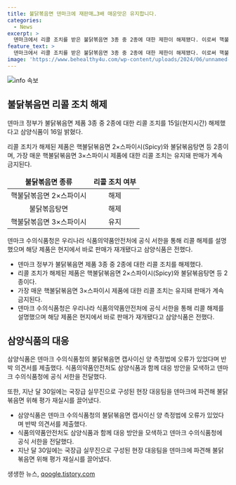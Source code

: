 ```yaml
---
title: 불닭볶음면 덴마크에 재판매…3배 매운맛은 유지합니다.
categories:
  - News
excerpt: >
  덴마크에서 리콜 조치를 받은 불닭볶음면 3종 중 2종에 대한 제한이 해제됐다. 이로써 핵불닭볶음면 2×스파이시와 불닭볶음탕면 등 2가지 제품이 다시 판매 가능해졌으며, 가장 매운 핵불닭볶음면 3×스파이시 제품은 여전히 리콜 조치가 유지되고 있다. 삼양식품은 덴마크 수의식품청의 캡사이신 양 측정법에 대한 반박 의견서를 제출했으며, 불닭볶음면의 안전성을 강조했다.
feature_text: >
  덴마크에서 리콜 조치를 받은 불닭볶음면 3종 중 2종에 대한 제한이 해제됐다. 이로써 핵불닭볶음면 2×스파이시와 불닭볶음탕면 등 2가지 제품이 다시 판매 가능해졌으며, 가장 매운 핵불닭볶음면 3×스파이시 제품은 여전히 리콜 조치가 유지되고 있다. 삼양식품은 덴마크 수의식품청의 캡사이신 양 측정법에 대한 반박 의견서를 제출했으며, 불닭볶음면의 안전성을 강조했다.
image: 'https://www.behealthy4u.com/wp-content/uploads/2024/06/unnamed-file.png'
---
```


<p><img src="https://www.behealthy4u.com/wp-content/uploads/2024/06/unnamed-file.png" alt="info 속보" /></p>

<h2 data-ke-size="size26">불닭볶음면 리콜 조치 해제</h2>

<p data-ke-size="size16">덴마크 정부가 불닭볶음면 제품 3종 중 2종에 대한 리콜 조치를 15일(현지시간) 해제했다고 삼양식품이 16일 밝혔다.</p>

<p data-ke-size="size16">리콜 조치가 해제된 제품은 핵불닭볶음면 2×스파이시(Spicy)와 불닭볶음탕면 등 2종이며, 가장 매운 핵불닭볶음면 3×스파이시 제품에 대한 리콜 조치는 유지돼 판매가 계속 금지된다.</p>

<table>
<thead>
<tr>
<td style="text-align: center; height: 17px;"><b>불닭볶음면 종류</b></td>
<td style="text-align: center; height: 17px;"><b>리콜 조치 여부</b></td>
</tr>
</thead>
<tbody>
<tr>
<td style="text-align: center; height: 17px;">핵불닭볶음면 2×스파이시</td>
<td style="text-align: center; height: 17px;">해제</td>
</tr>
<tr>
<td style="text-align: center; height: 17px;">불닭볶음탕면</td>
<td style="text-align: center; height: 17px;">해제</td>
</tr>
<tr>
<td style="text-align: center; height: 17px;">핵불닭볶음면 3×스파이시</td>
<td style="text-align: center; height: 17px;">유지</td>
</tr>
</tbody>
</table>

<p data-ke-size="size16">덴마크 수의식품청은 우리나라 식품의약품안전처에 공식 서한을 통해 리콜 해제를 설명했으며 해당 제품은 현지에서 바로 판매가 재개됐다고 삼양식품은 전했다.</p>

<ul>
<li>덴마크 정부가 불닭볶음면 제품 3종 중 2종에 대한 리콜 조치를 해제했다.</li>
<li>리콜 조치가 해제된 제품은 핵불닭볶음면 2×스파이시(Spicy)와 불닭볶음탕면 등 2종이다.</li>
<li>가장 매운 핵불닭볶음면 3×스파이시 제품에 대한 리콜 조치는 유지돼 판매가 계속 금지된다.</li>
<li>덴마크 수의식품청은 우리나라 식품의약품안전처에 공식 서한을 통해 리콜 해제를 설명했으며 해당 제품은 현지에서 바로 판매가 재개됐다고 삼양식품은 전했다.</li>
</ul>

<h2 data-ke-size="size26">삼양식품의 대응</h2>

<p data-ke-size="size16">삼양식품은 덴마크 수의식품청의 불닭볶음면 캡사이신 양 측정법에 오류가 있었다며 반박 의견서를 제출했다. 식품의약품안전처도 삼양식품과 함께 대응 방안을 모색하고 덴마크 수의식품청에 공식 서한을 전달했다.</p>

<p data-ke-size="size16">또한, 지난 달 30일에는 국장급 실무진으로 구성된 현장 대응팀을 덴마크에 파견해 불닭볶음면 위해 평가 재실시를 끌어냈다.</p>

<ul>
<li>삼양식품은 덴마크 수의식품청의 불닭볶음면 캡사이신 양 측정법에 오류가 있었다며 반박 의견서를 제출했다.</li>
<li>식품의약품안전처도 삼양식품과 함께 대응 방안을 모색하고 덴마크 수의식품청에 공식 서한을 전달했다.</li>
<li>지난 달 30일에는 국장급 실무진으로 구성된 현장 대응팀을 덴마크에 파견해 불닭볶음면 위해 평가 재실시를 끌어냈다.</li>
</ul>
생생한 뉴스, <a href="https://qoogle.tistory.com" rel="dofollow">qoogle.tistory.com</a>


